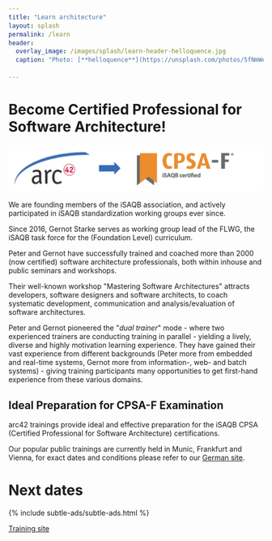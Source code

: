 ```yaml
---
title: "Learn architecture"
layout: splash
permalink: /learn
header:
  overlay_image: /images/splash/learn-header-helloquence.jpg
  caption: "Photo: [**helloquence**](https://unsplash.com/photos/5fNmWej4tAA)"

---
```


# Become Certified Professional for Software Architecture!

![](/images/arc42-learn-cpsaf.png)

We are founding members of the iSAQB association, and actively participated
in iSAQB standardization working groups ever since.

Since 2016, Gernot Starke serves as working group lead of the FLWG,
the iSAQB task force for the (Foundation Level) curriculum.

Peter and Gernot have successfully trained and coached more than 2000 (now certified)
software architecture professionals, both within inhouse and public seminars
and workshops.

Their well-known workshop "Mastering Software Architectures" attracts developers,
software designers and software architects, to coach systematic development,
communication and analysis/evaluation of software architectures.

Peter and Gernot pioneered the "_dual trainer_" mode - where two experienced
trainers are conducting training in parallel - yielding a lively, diverse
and highly motivation learning experience. They have gained their vast experience
from different backgrounds (Peter more from embedded and real-time systems,
  Gernot more from information-, web- and batch systems) - giving
  training participants many opportunities to get first-hand experience
  from these various domains.

## Ideal Preparation for CPSA-F Examination
arc42 trainings provide ideal and effective preparation for
the iSAQB CPSA (Certified Professional for Software Architecture) certifications.

Our popular public trainings are currently held in Munic, Frankfurt and Vienna,
for exact dates and conditions please refer to our [German site](https://arc42.de/termine).


# Next dates

{% include subtle-ads/subtle-ads.html %}

<a href="https://arc42.de" class="btn btn--success">Training site</a>
